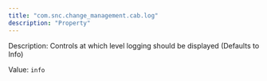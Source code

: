 ```yaml
---
title: "com.snc.change_management.cab.log"
description: "Property"
---
```


Description: Controls at which level logging should be displayed (Defaults to Info)

Value: `info`